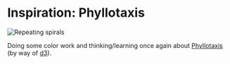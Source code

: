 # Inspiration: Phyllotaxis

![Repeating spirals](https://grant-uploader.s3.amazonaws.com/2025-02-13-18-54-24-2000.jpg)

Doing some color work and thinking/learning once again about [Phyllotaxis](https://en.wikipedia.org/wiki/Phyllotaxis) (by way of [d3](https://observablehq.com/@d3/force-layout-phyllotaxis)).
